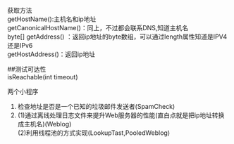 获取方法  
getHostName():主机名和ip地址  
getCanonicalHostName()：同上，不过都会联系DNS,知道主机名  
byte[] getAddress() ：返回ip地址的byte数组，可以通过length属性知道是IPV4还是IPv6   
getHostAddress()：返回ip地址  

##测试可达性  
isReachable(int timeout)  


两个小程序  
1. 检查地址是否是一个已知的垃圾邮件发送者(SpamCheck)  
2. (1)通过离线处理日志文件来提升Web服务器的性能(直白点就是把ip地址转换成主机名)(Weblog)  
    (2)利用线程池的方式实现(LookupTast,PooledWeblog)
